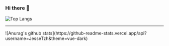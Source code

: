 ### Hi there 👋

<!--
**JesseTzh/JesseTzh** is a ✨ _special_ ✨ repository because its `README.md` (this file) appears on your GitHub profile.

Here are some ideas to get you started:

- 🔭 I’m currently working on ...
- 🌱 I’m currently learning ...
- 👯 I’m looking to collaborate on ...
- 🤔 I’m looking for help with ...
- 💬 Ask me about ...
- 📫 How to reach me: ...
- 😄 Pronouns: ...
- ⚡ Fun fact: ...
-->

![Top Langs](https://github-readme-stats.vercel.app/api/top-langs/?username=JesseTzh&theme=vue-dark&layout=compact)
<hr>
![Anurag's github stats](https://github-readme-stats.vercel.app/api?username=JesseTzh&theme=vue-dark)

